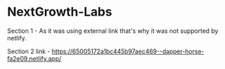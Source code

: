 # NextGrowth-Labs

Section 1 - As it was using external link that's why it was not supported by netlify.

 Section 2 link - https://65005172a1bc445b97aec469--dapper-horse-fa2e09.netlify.app/